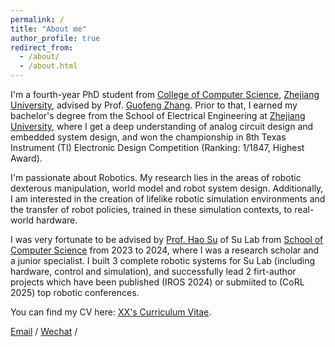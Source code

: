 ```yaml
---
permalink: /
title: "About me"
author_profile: true
redirect_from: 
  - /about/
  - /about.html
---
```


I'm a fourth-year PhD student from [College of Computer Science](http://www.en.cs.zju.edu.cn/), [Zhejiang University](https://www.zju.edu.cn/english/), advised by Prof. [Guofeng Zhang](http://www.cad.zju.edu.cn/home/gfzhang/). Prior to that, I earned my bachelor's degree from the School of Electrical Engineering at [Zhejiang University](https://www.zju.edu.cn/english/), where I get a deep understanding of analog circuit design and embedded system design, and won the championship in 8th Texas Instrument (TI) Electronic Design Competition (Ranking: 1/1847, Highest Award).

I'm passionate about Robotics. My research lies in the areas of robotic dexterous manipulation, world model and robot system design. Additionally, I am interested in the creation of lifelike robotic simulation environments and the transfer of robot policies, trained in these simulation contexts, to real-world hardware.

I was very fortunate to be advised by [Prof. Hao Su](https://cseweb.ucsd.edu/~haosu/) of Su Lab from [School of Computer Science](https://cs.pku.edu.cn/) from 2023 to 2024, where I was a research scholar and a junior specialist. I built 3 complete robotic systems for Su Lab (including hardware, control and simulation), and successfully lead 2 firt-author projects which have been published (IROS 2024) or submiited to (CoRL 2025) top robotic conferences.

You can find my CV here: [XX's Curriculum Vitae](../assets/ZhengdongHongCV_514.pdf).

[Email](hzddltql@gmail.com) / [Wechat](../images/wechat.jpeg) / 

